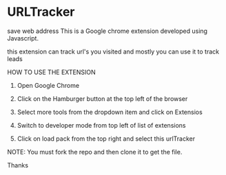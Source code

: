 # URLTracker
save web address 
This is a Google chrome extension developed using Javascript.

this extension can track url's you visited and mostly you can use it to track leads

HOW TO USE THE EXTENSION 

1. Open Google Chrome 

2. Click on the Hamburger button at the top left of the browser

3. Select more tools from the dropdown item and click on Extensios

4. Switch to developer mode from top left of list of extensions

5. Click on load pack from the top right and select this urlTracker


NOTE: You must fork the repo and then clone it to get the file.


Thanks 


